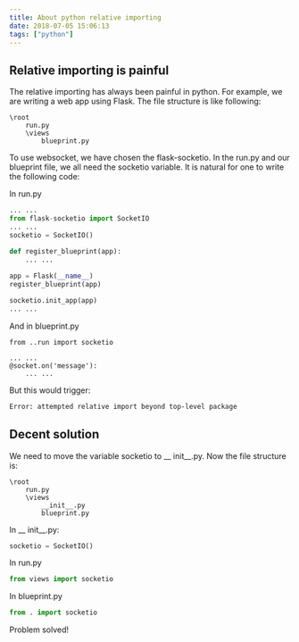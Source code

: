 ```yaml
---
title: About python relative importing
date: 2018-07-05 15:06:13
tags: ["python"]
---
```


## Relative importing is painful

The relative importing has always been painful in python. For example, we are writing a web app using Flask. The file structure is like following:

```
\root
	run.py
	\views
		blueprint.py
```

To use websocket, we have chosen the flask-socketio. In the run.py and our blueprint file, we all need the socketio variable. It is natural for one to write the following code:

In run.py

```python
... ...
from flask-socketio import SocketIO
... ...
socketio = SocketIO()

def register_blueprint(app):
    ... ...
    
app = Flask(__name__)
register_blueprint(app)

socketio.init_app(app)
... ...
```

And in blueprint.py

```
from ..run import socketio

... ...
@socket.on('message'):
	... ...
```

But this would trigger: 

```bash
Error: attempted relative import beyond top-level package
```

## Decent solution

We need to move the variable socketio to \_\_ init\_\_.py. Now the file structure is:

```
\root
	run.py
	\views
		__init__.py
		blueprint.py
```

In \_\_ init\_\_.py:

```python
socketio = SocketIO()
```

In run.py

```python
from views import socketio
```

In blueprint.py

```python
from . import socketio
```

Problem solved!

